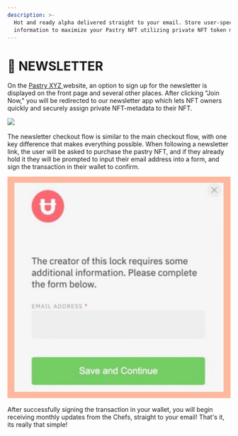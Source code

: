 ```yaml
---
description: >-
  Hot and ready alpha delivered straight to your email. Store user-specific
  information to maximize your Pastry NFT utilizing private NFT token metadata.
---
```


# 📰 NEWSLETTER

On the [Pastry XYZ ](https://pastry.xyz)website, an option to sign up for the newsletter is displayed on the front page and several other places. After clicking "Join Now," you will be redirected to our newsletter app which lets NFT owners quickly and securely assign private NFT-metadata to their NFT.

![](../../.gitbook/assets/chrome\_mpGZTjBNRg.png)

The newsletter checkout flow is similar to the main checkout flow, with one key difference that makes everything possible. When following a newsletter link, the user will be asked to purchase the pastry NFT, and if they already hold it they will be prompted to input their email address into a form, and sign the transaction in their wallet to confirm.

![](<../../.gitbook/assets/3 (1).png>)

After successfully signing the transaction in your wallet, you will begin receiving monthly updates from the Chefs, straight to your email! That's it, its really that simple!
